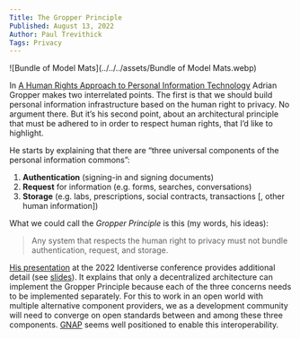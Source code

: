 ```yaml
---
Title: The Gropper Principle
Published: August 13, 2022
Author: Paul Trevithick
Tags: Privacy
---
```




![Bundle of Model Mats](../../../assets/Bundle of Model Mats.webp)

In [A Human Rights Approach to Personal Information Technology](https://blog.petrieflom.law.harvard.edu/2022/04/12/a-human-rights-approach-to-personal-information-technology/) Adrian Gropper makes two interrelated points. The first is that we should build personal information infrastructure based on the human right to privacy. No argument there. But it’s his second point, about an architectural principle that must be adhered to in order to respect human rights, that I’d like to highlight.

He starts by explaining that there are “three universal components of the personal information commons”:

1. **Authentication** (signing-in and signing documents)
2. **Request** for information (e.g. forms, searches, conversations)
3. **Storage** (e.g. labs, prescriptions, social contracts, transactions [, other human information])

What we could call the *Gropper Principle* is this (my words, his ideas):

> Any system that respects the human right to privacy must not bundle authentication, request, and storage.

[His presentation](https://identiverse.com/idv2022/session/841489/) at the 2022 Identiverse conference provides additional detail (see [slides](https://drive.google.com/file/d/1lwaMVkG4kLi7z6cXhqMx-DGkUww9azW3/view?usp=sharing)). It explains that only a decentralized architecture can implement the Gropper Principle because each of the three concerns needs to be implemented separately. For this to work in an open world with multiple alternative component providers, we as a development community will need to converge on open standards between and among these three components. [GNAP](https://datatracker.ietf.org/wg/gnap/about/) seems well positioned to enable this interoperability.
